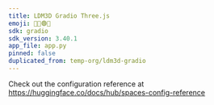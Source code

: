 ```yaml
---
title: LDM3D Gradio Three.js
emoji: 🔵🔴🟢🧊
sdk: gradio
sdk_version: 3.40.1
app_file: app.py
pinned: false
duplicated_from: temp-org/ldm3d-gradio
---
```


Check out the configuration reference at https://huggingface.co/docs/hub/spaces-config-reference